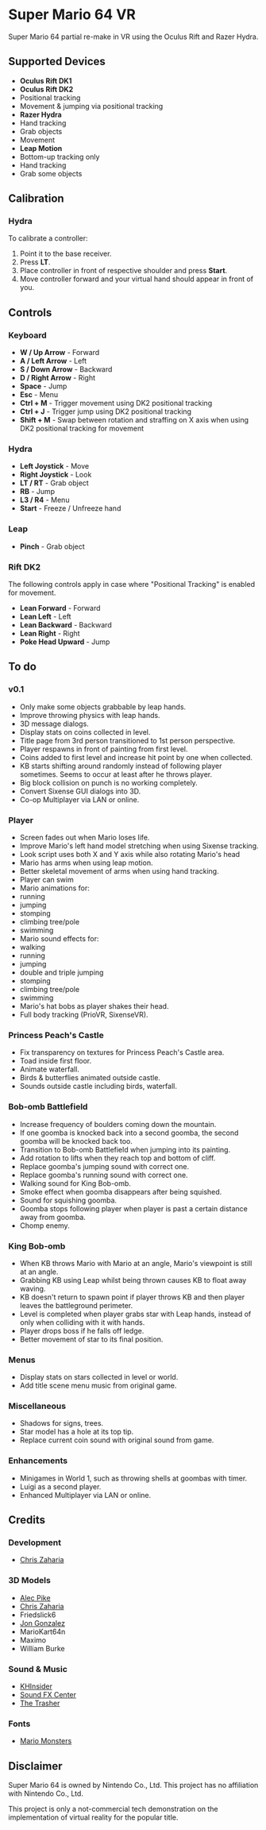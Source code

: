 # Super Mario 64 VR

Super Mario 64 partial re-make in VR using the Oculus Rift and Razer Hydra.

## Supported Devices

* __Oculus Rift DK1__
* __Oculus Rift DK2__
 * Positional tracking
 * Movement & jumping via positional tracking
* __Razer Hydra__
 * Hand tracking
 * Grab objects
 * Movement
* __Leap Motion__
 * Bottom-up tracking only
 * Hand tracking
 * Grab some objects

## Calibration

### Hydra

To calibrate a controller:
1. Point it to the base receiver.
2. Press __LT__.
3. Place controller in front of respective shoulder and press __Start__.
4. Move controller forward and your virtual hand should appear in front of you.

## Controls

### Keyboard

* __W / Up Arrow__ - Forward
* __A / Left Arrow__ - Left
* __S / Down Arrow__ - Backward
* __D / Right Arrow__ - Right
* __Space__ - Jump
* __Esc__ - Menu
* __Ctrl + M__ - Trigger movement using DK2 positional tracking
* __Ctrl + J__ - Trigger jump using DK2 positional tracking
* __Shift + M__ - Swap between rotation and straffing on X axis when using DK2 positional tracking for movement

### Hydra

* __Left Joystick__ - Move
* __Right Joystick__ - Look
* __LT / RT__ - Grab object
* __RB__ - Jump
* __L3 / R4__ - Menu
* __Start__ - Freeze / Unfreeze hand

### Leap

* __Pinch__ - Grab object

### Rift DK2

The following controls apply in case where "Positional Tracking" is enabled for movement.

* __Lean Forward__ - Forward
* __Lean Left__ - Left
* __Lean Backward__ - Backward
* __Lean Right__ - Right
* __Poke Head Upward__ - Jump

## To do

### v0.1

* Only make some objects grabbable by leap hands.
* Improve throwing physics with leap hands.
* 3D message dialogs.
* Display stats on coins collected in level.
* Title page from 3rd person transitioned to 1st person perspective.
* Player respawns in front of painting from first level.
* Coins added to first level and increase hit point by one when collected.
* KB starts shifting around randomly instead of following player sometimes. Seems to occur at least after he throws player.
* Big block collision on punch is no working completely.
* Convert Sixense GUI dialogs into 3D.
* Co-op Multiplayer via LAN or online.


### Player

* Screen fades out when Mario loses life.
* Improve Mario's left hand model stretching when using Sixense tracking.
* Look script uses both X and Y axis while also rotating Mario's head
* Mario has arms when using leap motion.
* Better skeletal movement of arms when using hand tracking.
* Player can swim
* Mario animations for:
 * running
 * jumping
 * stomping
 * climbing tree/pole
 * swimming
* Mario sound effects for:
 * walking
 * running
 * jumping
 * double and triple jumping
 * stomping
 * climbing tree/pole
 * swimming
* Mario's hat bobs as player shakes their head.
* Full body tracking (PrioVR, SixenseVR).

### Princess Peach's Castle

* Fix transparency on textures for Princess Peach's Castle area.
* Toad inside first floor.
* Animate waterfall.
* Birds & butterflies animated outside castle.
* Sounds outside castle including birds, waterfall.

### Bob-omb Battlefield

* Increase frequency of boulders coming down the mountain.
* If one goomba is knocked back into a second goomba, the second goomba will be knocked back too.
* Transition to Bob-omb Battlefield when jumping into its painting.
* Add rotation to lifts when they reach top and bottom of cliff.
* Replace goomba's jumping sound with correct one.
* Replace goomba's running sound with correct one.
* Walking sound for King Bob-omb.
* Smoke effect when goomba disappears after being squished.
* Sound for squishing goomba.
* Goomba stops following player when player is past a certain distance away from goomba.
* Chomp enemy.

### King Bob-omb

* When KB throws Mario with Mario at an angle, Mario's viewpoint is still at an angle.
* Grabbing KB using Leap whilst being thrown causes KB to float away waving.
* KB doesn't return to spawn point if player throws KB and then player leaves the battleground perimeter.
* Level is completed when player grabs star with Leap hands, instead of only when colliding with it with hands.
* Player drops boss if he falls off ledge.
* Better movement of star to its final position.

### Menus

* Display stats on stars collected in level or world.
* Add title scene menu music from original game.

### Miscellaneous

* Shadows for signs, trees.
* Star model has a hole at its top tip.
* Replace current coin sound with original sound from game.

### Enhancements

* Minigames in World 1, such as throwing shells at goombas with timer.
* Luigi as a second player.
* Enhanced Multiplayer via LAN or online.

## Credits

### Development

* [Chris Zaharia](http://github.com/chrisjz)

### 3D Models

* [Alec Pike](http://www.models-resource.com/submitter/alecpike/)
* [Chris Zaharia](http://github.com/chrisjz)
* Friedslick6
* [Jon Gonzalez](http://xenosmashgames.com/author/gonzosan/)
* MarioKart64n
* Maximo
* William Burke
 
### Sound & Music

* [KHInsider](http://http://www.khinsider.com)
* [Sound FX Center](http://soundfxcenter.com)
* [The Trasher](http://www.mfgg.net/index.php?act=user&param=01&uid=8)

### Fonts

* [Mario Monsters](http://www.fontspace.com/mario-monsters)

## Disclaimer

Super Mario 64 is owned by Nintendo Co., Ltd. This project has no affiliation with Nintendo Co., Ltd.

This project is only a not-commercial tech demonstration on the implementation of virtual reality for the popular title.
